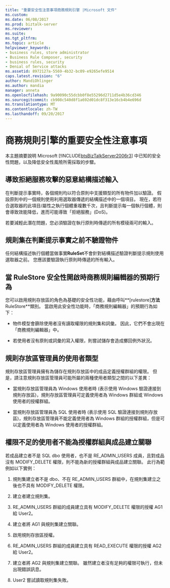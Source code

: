 ```yaml
---
title: "重要安全性注意事項商務規則引擎 |Microsoft 文件"
ms.custom: 
ms.date: 06/08/2017
ms.prod: biztalk-server
ms.reviewer: 
ms.suite: 
ms.tgt_pltfrm: 
ms.topic: article
helpviewer_keywords:
- business rules, store administrator
- Business Rule Composer, security
- business rules, security
- Denial of Service attacks
ms.assetid: 8972127a-5569-4b32-bc09-e9265efe9514
caps.latest.revision: "6"
author: MandiOhlinger
ms.author: mandia
manager: anneta
ms.openlocfilehash: 9a90090c55dcbb0f8e55296d2711d5e4b36cd346
ms.sourcegitcommit: cb908c540d8f1a692d01dc8f313e16cb4b4e696d
ms.translationtype: MT
ms.contentlocale: zh-TW
ms.lasthandoff: 09/20/2017
---
```

# <a name="important-security-notes-for-the-business-rule-engine"></a>商務規則引擎的重要安全性注意事項
本主題摘要說明 Microsoft [!INCLUDE[btsBizTalkServer2006r3](../includes/btsbiztalkserver2006r3-md.md)] 中已知的安全性問題，以及降低安全性風險所需採取的步驟。  
  
## <a name="malicious-schema-input-causing-denial-of-service-attack"></a>導致拒絕服務攻擊的惡意結構描述輸入  
 在判斷提示事實時，各個規則均以符合原則中支援類型的所有物件加以驗證。 假設原則中的一個規則使用利用選取器傳遞的結構描述中的一個項目。 現在，若符合選取器的此項目/屬性之執行個體重複數千次，且判斷提示每一個執行個體，則會導致效能降低，進而可能導致「拒絕服務」(DoS)。  
  
 若要減輕此潛在問題，您必須驗證在執行原則時傳遞的所有模稜兩可的輸入。  
  
## <a name="ruleset-not-validating-objects-before-asserting-the-facts"></a>規則集在判斷提示事實之前不驗證物件  
 任何結構描述執行個體當做事實**RuleSet**不會針對結構描述驗證判斷提示規則使用選取器之前。 您應該要驗證執行原則時傳遞的所有輸入。  
  
## <a name="expected-behaviors-of-the-business-rule-composer-when-rulestore-security-is-on"></a>當 RuleStore 安全性開啟時商務規則編輯器的預期行為  
 您可以啟用規則存放區的角色為基礎的安全性功能，藉由呼叫**[rulestore]**方法**RuleStore**類別。 當啟用此安全性功能時，「商務規則編輯器」的預期行為如下：  
  
-   物件模型會篩除使用者沒有讀取權限的規則集和詞彙。 因此，它們不會出現在「商務規則編輯器」中。  
  
-   若使用者沒有原則或詞彙的寫入權限，則嘗試儲存會造成擲回例外狀況。  
  
## <a name="user-types-for-rule-store-administrator"></a>規則存放區管理員的使用者類型  
 規則存放區管理員擁有為儲存在規則存放區中的成品定義授權群組的權限。 但是，請注意規則存放區管理員可能所屬的兩種使用者類型之間的以下差異：  
  
-   當規則存放區管理員為 Windows 使用者時 (表示使用 Windows 驗證連接到規則存放區)，規則存放區管理員可定義使用者為 Windows 群組或 Windows 使用者的授權群組。  
  
-   當規則存放區管理員為 SQL 使用者時 (表示使用 SQL 驗證連接到規則存放區)，規則存放區管理員不能定義使用者為 Windows 群組的授權群組，但是可以定義使用者為 Windows 使用者的授權群組。  
  
## <a name="user-cannot-associate-an-authorization-group-with-an-artifact-without-sufficient-rights"></a>權限不足的使用者不能為授權群組與成品建立關聯  
 若成品建立者不是 SQL dbo 使用者，也不是 RE_ADMIN_USERS 成員，且對成品沒有 MODIFY_DELETE 權限，則不能為新的授權群組與成品建立關聯。 此行為範例如以下實例：  
  
1.  規則集建立者不是 dbo、不在 RE_ADMIN_USERS 群組中，在規則集建立之後也不具有 MODIFY_DELETE 權限。  
  
2.  建立者建立規則集。  
  
3.  RE_ADMIN_USERS 群組的成員建立具有 MODIFY_DELETE 權限的授權 AG1 給 User2。  
  
4.  建立者將 AG1 與規則集建立關聯。  
  
5.  啟用規則存放區授權。  
  
6.  RE_ADMIN_USERS 群組的成員建立具有 READ_EXECUTE 權限的授權 AG2 給 User2。  
  
7.  建立者將 AG2 與規則集建立關聯。 雖然建立者沒有足夠的權限可執行，但未出現錯誤訊息。  
  
8.  User2 嘗試讀取規則集失敗。